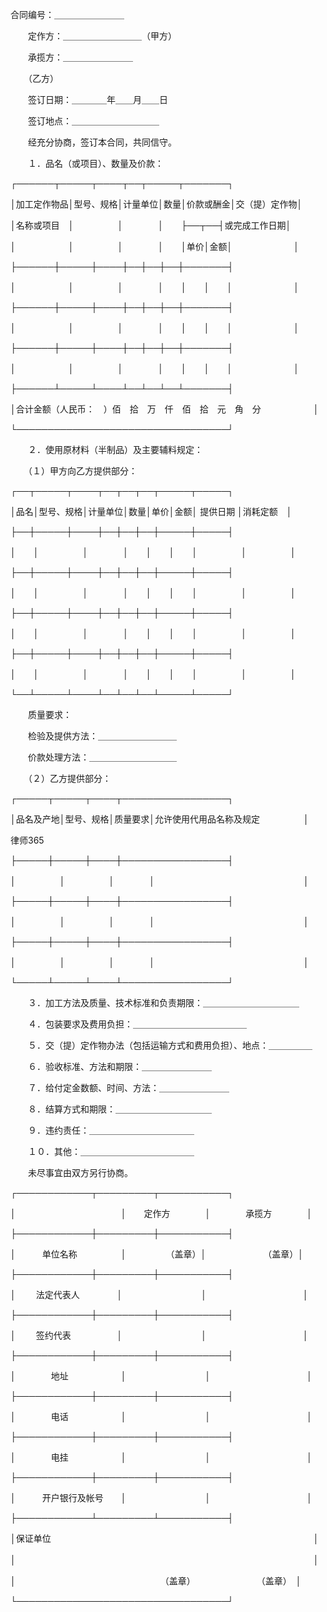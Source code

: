 
 合同编号：＿＿＿＿＿＿＿＿ 

　　定作方：＿＿＿＿＿＿＿＿＿（甲方） 

　　承揽方：＿＿＿＿＿＿＿＿ 

　　（乙方） 

　　签订日期：＿＿＿＿年＿＿月＿＿日 

　　签订地点：＿＿＿＿＿＿＿＿＿＿ 

　　经充分协商，签订本合同，共同信守。 



　　１．品名（或项目）、数量及价款： 



┌──────┬─────┬────┬──┬─────┬───────┐ 

│加工定作物品│型号、规格│计量单位│数量│价款或酬金│交（提）定作物│ 

│名称或项目　│　　　　　│　　　　│　　├──┬──┤或完成工作日期│ 

│　　　　　　│　　　　　│　　　　│　　│单价│金额│　　　　　　　│ 

├──────┼─────┼────┼──┼──┼──┼───────┤ 

│　　　　　　│　　　　　│　　　　│　　│　　│　　│　　　　　　　│ 

├──────┼─────┼────┼──┼──┼──┼───────┤ 

│　　　　　　│　　　　　│　　　　│　　│　　│　　│　　　　　　　│ 

├──────┼─────┼────┼──┼──┼──┼───────┤ 

│　　　　　　│　　　　　│　　　　│　　│　　│　　│　　　　　　　│ 

├──────┴─────┴────┴──┴──┴──┴───────┤ 

│合计金额（人民币：　）佰　拾　万　仟　佰　拾　元　角　分　　　　　　│ 

└──────────────────────────────────┘ 



　　２．使用原材料（半制品）及主要辅料规定： 



　　（１）甲方向乙方提供部分： 



┌──┬─────┬────┬──┬──┬──┬─────┬─────┐ 

│品名│型号、规格│计量单位│数量│单价│金额│ 提供日期 │消耗定额　│ 

├──┼─────┼────┼──┼──┼──┼─────┼─────┤ 

│　　│　　　　　│　　　　│　　│　　│　　│　　　　　│　　　　　│ 

├──┼─────┼────┼──┼──┼──┼─────┼─────┤ 

│　　│　　　　　│　　　　│　　│　　│　　│　　　　　│　　　　　│ 

├──┼─────┼────┼──┼──┼──┼─────┼─────┤ 

│　　│　　　　　│　　　　│　　│　　│　　│　　　　　│　　　　　│ 

├──┼─────┼────┼──┼──┼──┼─────┼─────┤ 

│　　│　　　　　│　　　　│　　│　　│　　│　　　　　│　　　　　│ 

└──┴─────┴────┴──┴──┴──┴─────┴─────┘ 

　　质量要求： 

　　检验及提供方法：＿＿＿＿＿＿＿＿＿ 

　　价款处理方法：＿＿＿＿＿＿＿＿＿＿ 



　　（２）乙方提供部分： 



┌─────┬─────┬────┬─────────────────┐ 

│品名及产地│型号、规格│质量要求│允许使用代用品名称及规定　　　　　│ 





 
律师365






├─────┼─────┼────┼─────────────────┤ 



│　　　　　│　　　　　│　　　　│　　　　　　　　　　　　　　　　　│ 



├─────┼─────┼────┼─────────────────┤ 



│　　　　　│　　　　　│　　　　│　　　　　　　　　　　　　　　　　│ 



├─────┼─────┼────┼─────────────────┤ 



│　　　　　│　　　　　│　　　　│　　　　　　　　　　　　　　　　　│ 



└─────┴─────┴────┴─────────────────┘ 







　　３．加工方法及质量、技术标准和负责期限：＿＿＿＿＿＿＿＿＿＿＿ 







　　４．包装要求及费用负担：＿＿＿＿＿＿＿＿＿＿＿＿＿ 







　　５．交（提）定作物办法（包括运输方式和费用负担）、地点：＿＿＿＿＿ 







　　６．验收标准、方法和期限：＿＿＿＿＿＿＿＿ 







　　７．给付定金数额、时间、方法：＿＿＿＿＿＿＿＿ 







　　８．结算方式和期限：＿＿＿＿＿＿＿＿＿＿＿ 







　　９．违约责任：＿＿＿＿＿＿＿＿＿＿＿＿ 







　　１０．其他：＿＿＿＿＿＿＿＿＿＿＿＿＿ 







　　未尽事宜由双方另行协商。 







┌────────────┬─────────┬───────────┐ 



│　　　　　　　　　　　　│　　定作方　　　　│　　　　承揽方　　　　│ 



├────────────┼─────────┼───────────┤ 



│　　　单位名称　　　　　│　　　　　（盖章）│　　　　　　　（盖章）│ 



├────────────┼─────────┼───────────┤ 



│　　 法定代表人　　　　 │　　　　　　　　　│　　　　　　　　　　　│ 



├────────────┼─────────┼───────────┤ 



│　　 签约代表　　　　　 │　　　　　　　　　│　　　　　　　　　　　│ 



├────────────┼─────────┼───────────┤ 



│　　　　地址　　　　　　│　　　　　　　　　│　　　　　　　　　　　│ 



├────────────┼─────────┼───────────┤ 



│　　　　电话　　　　　　│　　　　　　　　　│　　　　　　　　　　　│ 



├────────────┼─────────┼───────────┤ 



│　　　　电挂　　　　　　│　　　　　　　　　│　　　　　　　　　　　│ 



├────────────┼─────────┼───────────┤ 



│　　　开户银行及帐号　　│　　　　　　　　　│　　　　　　　　　　　│ 



├────────────┴─────────┴───────────┤ 



│保证单位　　　　　　　　　　　　　　　　　　　　　　　　　　　　　　│ 



│　　　　　　　　　　　　　　　　　　　　　　　　　　　　　　　　　　│ 



│　　　　　　　　　　　　　　　　　（盖章）　　　　　　　　（盖章）　│ 



└──────────────────────────────────┘ 


 

 
 
 
 
 
  


  
 

  


  


  
 
 
 
 

